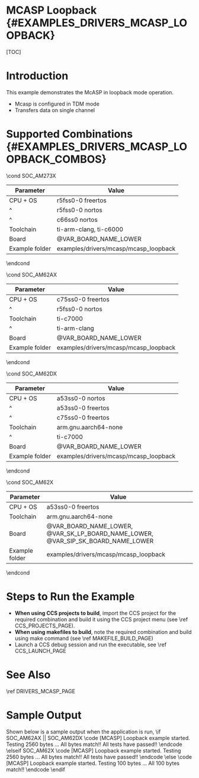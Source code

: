 # MCASP Loopback {#EXAMPLES_DRIVERS_MCASP_LOOPBACK}

[TOC]

# Introduction

This example demonstrates the McASP in loopback mode operation.

- Mcasp is configured in TDM mode
- Transfers data on single channel

# Supported Combinations {#EXAMPLES_DRIVERS_MCASP_LOOPBACK_COMBOS}

\cond SOC_AM273X

 Parameter      | Value
 ---------------|-----------
 CPU + OS       | r5fss0-0 freertos
 ^              | r5fss0-0 nortos
 ^              | c66ss0 nortos
 Toolchain      | ti-arm-clang, ti-c6000
 Board          | @VAR_BOARD_NAME_LOWER
 Example folder | examples/drivers/mcasp/mcasp_loopback

\endcond

\cond SOC_AM62AX

 Parameter      | Value
 ---------------|-----------
 CPU + OS       | c75ss0-0 freertos
 ^              | r5fss0-0 nortos
 Toolchain      | ti-c7000
 ^              | ti-arm-clang
 Board          | @VAR_BOARD_NAME_LOWER
 Example folder | examples/drivers/mcasp/mcasp_loopback

\endcond

\cond SOC_AM62DX

 Parameter      | Value
 ---------------|-----------
 CPU + OS       | a53ss0-0 nortos
 ^              | a53ss0-0 freertos
 ^              | c75ss0-0 freertos
 Toolchain      | arm.gnu.aarch64-none
 ^              | ti-c7000
 Board          | @VAR_BOARD_NAME_LOWER
 Example folder | examples/drivers/mcasp/mcasp_loopback

\endcond

\cond SOC_AM62X

 Parameter      | Value
 ---------------|-----------
 CPU + OS       | a53ss0-0 freertos             |
 Toolchain      | arm.gnu.aarch64-none
 Board          | @VAR_BOARD_NAME_LOWER, @VAR_SK_LP_BOARD_NAME_LOWER, @VAR_SIP_SK_BOARD_NAME_LOWER
 Example folder | examples/drivers/mcasp/mcasp_loopback

\endcond

# Steps to Run the Example

- **When using CCS projects to build**, import the CCS project for the required combination
  and build it using the CCS project menu (see \ref CCS_PROJECTS_PAGE).
- **When using makefiles to build**, note the required combination and build using
  make command (see \ref MAKEFILE_BUILD_PAGE)
- Launch a CCS debug session and run the executable, see \ref CCS_LAUNCH_PAGE

# See Also

\ref DRIVERS_MCASP_PAGE

# Sample Output

Shown below is a sample output when the application is run,
\if SOC_AM62AX || SOC_AM62DX
\code
[MCASP] Loopback example started. Testing 2560 bytes ...
All bytes match!!
All tests have passed!!
\endcode
\elseif SOC_AM62X
\code
[MCASP] Loopback example started. Testing 2560 bytes ...
All bytes match!!
All tests have passed!!
\endcode
\else
\code
[MCASP] Loopback example started. Testing 100 bytes ...
All 100 bytes match!!
\endcode
\endif

